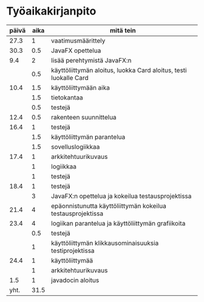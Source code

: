 # Työaikakirjanpito

päivä | aika | mitä tein
------|------|----------
27.3 | 1 | vaatimusmäärittely
30.3 | 0.5 | JavaFX opettelua
9.4 | 2 | lisää perehtymistä JavaFX:n
|  | 0.5 | käyttöliittymän aloitus, luokka Card aloitus, testi luokalle Card
10.4 | 1.5 | käyttöliittymään aika
|  | 1.5 | tietokantaa
|  | 0.5 | testejä
12.4 | 0.5 | rakenteen suunnittelua
16.4 | 1 | testejä
|  | 1.5 | käyttöliittymän parantelua
|  | 1.5 | sovelluslogiikkaa
17.4 | 1 | arkkitehtuurikuvaus
|  | 1 | logiikkaa
|  | 1 | testejä
18.4 | 1 | testejä 
|  | 3 | JavaFX:n opettelua ja kokeilua testausprojektissa
21.4 | 4 | epäonnistunutta käyttöliittymän kokeilua testausprojektissa
23.4 | 4 | logiikan parantelua ja käyttöliittymän grafiikoita
|  | 0.5 | testejä
|  | 1 | käyttöliittymän klikkausominaisuuksia testiprojektissa
24.4 | 1 | käyttöliittymää
|  | 1 | arkkitehtuurikuvaus
1.5 | 1 | javadocin aloitus
yht. | 31.5 |
